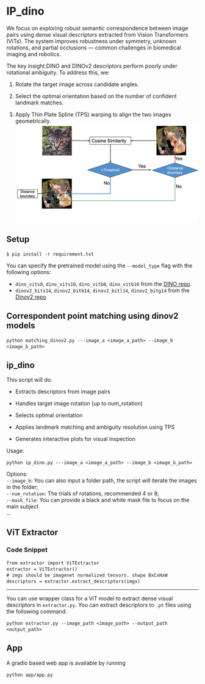# IP_dino

We focus on exploring robust semantic correspondence between image pairs using dense visual descriptors extracted from Vision Transformers (ViTs). The system improves robustness under symmetry, unknown rotations, and partial occlusions — common challenges in biomedical imaging and robotics.

The key insight:DINO and DINOv2 descriptors perform poorly under rotational ambiguity. To address this, we:

1. Rotate the target image across candidate angles.

2. Select the optimal orientation based on the number of confident landmark matches.

3. Apply Thin Plate Spline (TPS) warping to align the two images geometrically.
![teaser](./assets/ip_dino.png)


## Setup
```
$ pip install -r requirement.txt
```

You can specify the pretrained model using the `--model_type` flag with the following options:
* `dino_vits8`, `dino_vits16`, `dino_vitb8`, `dino_vitb16` from the [DINO repo](https://github.com/facebookresearch/dino).
* `dinov2_bits14`, `dinov2_bitb14`, `dinov2_bitl14`, `dinov2_bitg14` from the [Dinov2 repo](https://github.com/facebookresearch/dinov2)

## Correspondent point matching using dinov2 models
```code
python matching_dinov2.py ---image_a <image_a_path> --image_b <image_b_path>
```

## ip_dino
This script will do:
* Extracts descriptors from image pairs

* Handles target image rotation (up to num_rotation)

* Selects optimal orientation

* Applies landmark matching and ambiguity resolution using TPS

* Generates interactive plots for visual inspection

Usage:
```code
python ip_dino.py ---image_a <image_a_path> --image_b <image_b_path>
```
Options:\
`--image_b`: You can also input a folder path, the script will iterate the images in the folder;\
`--num_rotation`: The trials of rotations, recommended 4 or 8;\
`--mask_file`: You can provide a black and white mask file to focus on the main subject\
...


## ViT Extractor

### Code Snippet
```
from extractor import ViTExtractor
extractor = ViTExtractor()
# imgs should be imagenet normalized tensors. shape BxCxHxW
descriptors = extractor.extract_descriptors(imgs) 
```
---
You can use wrapper class for a ViT model to extract dense visual descriptors in `extractor.py`.
You can extract descriptors to `.pt` files using the following command:
```
python extractor.py --image_path <image_path> --output_path <output_path>
```
## App
A gradio based web app is available by running
```code
python app/app.py
```
